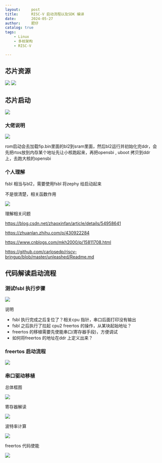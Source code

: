 ```yaml
---
layout:     post
title:      RISC-V 启动流程以及SDK 编译
date:       2024-05-27
author:     肥仔
catalog: true
tags:
    - Linux
    - 多核架构
    - RISC-V

--- 
```


## 芯片资源

<img src ="https://daniao2017.github.io/img/in_post/rsicv/5.png">

<img src ="https://daniao2017.github.io/img/in_post/rsicv/6.png">

## 芯片启动

<img src ="https://daniao2017.github.io/img/in_post/rsicv/7.png">


### 大佬说明

<img src ="https://daniao2017.github.io/img/in_post/rsicv/8.png">


rom启动会去加载fip.bin里面的bl2到sram里面，然后bl2运行并初始化完ddr，会先把rtos放到内存某个地址先让小核跑起来，再把opensbi , uboot 拷贝到ddr上，去跑大核的opensbi


### 个人理解

fsbl 相当与bl2，需要使用fsbl 将zephy 给启动起来

不是很清楚，相关函数作用

<img src ="https://daniao2017.github.io/img/in_post/rsicv/9.png">


理解相关问题

https://blog.csdn.net/zhaoxinfan/article/details/54958641

https://zhuanlan.zhihu.com/p/430922284

https://www.cnblogs.com/mkh2000/p/15811708.html

https://github.com/carlosedp/riscv-bringup/blob/master/unleashed/Readme.md


## 代码解读启动流程

### 测试fsbl 执行步骤

<img src ="https://daniao2017.github.io/img/in_post/rsicv/10.png">



说明
 - fsbl 执行完成之后复位了？相关cpu 指针，串口后面打印没有输出
 - fsbl 之后执行了拉起 cpu2 freertos 的操作，从某块起始地址？
 - freertos 的移植需要先使能串口(寄存器手段)，方便调试
 - 如何将freertos 的地址在ddr 上定义出来？


### freertos 启动流程

<img src ="https://daniao2017.github.io/img/in_post/rsicv/11.png">


### 串口驱动移植

总体框图

<img src ="https://daniao2017.github.io/img/in_post/rsicv/12.png">

寄存器解读

<img src ="https://daniao2017.github.io/img/in_post/rsicv/13.png">

波特率计算


<img src ="https://daniao2017.github.io/img/in_post/rsicv/14.png">


freertos 代码使能


<img src ="https://daniao2017.github.io/img/in_post/rsicv/15.png">

